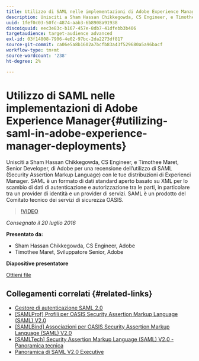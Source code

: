 ```yaml
---
title: Utilizzo di SAML nelle implementazioni di Adobe Experience Manager
description: Unisciti a Sham Hassan Chikkegowda, CS Engineer, e Timothee Maret, Senior Developer, di Adobe per una recensione dell’utilizzo di SAML (Security Assertion Markup Language) con le tue distribuzioni di Experienci Manager. SAML è un formato di dati standard aperto basato su XML per lo scambio di dati di autenticazione e autorizzazione tra le parti, in particolare tra un provider di identità e un provider di servizi.  SAML è un prodotto del Comitato tecnico dei servizi di sicurezza OASIS.
uuid: 1fef0c03-50fc-4874-aab3-6b8908a91938
discoiquuid: eec3e83c-b167-457e-8db7-41dfebb3b406
targetaudience: target-audience advanced
exl-id: 03f14808-7906-4e02-97bc-2da2273df817
source-git-commit: ca06e5a8b1602a7bcfb83a43f529680a5a96bacf
workflow-type: tm+mt
source-wordcount: '238'
ht-degree: 2%

---
```


# Utilizzo di SAML nelle implementazioni di Adobe Experience Manager{#utilizing-saml-in-adobe-experience-manager-deployments}

Unisciti a Sham Hassan Chikkegowda, CS Engineer, e Timothee Maret, Senior Developer, di Adobe per una recensione dell’utilizzo di SAML (Security Assertion Markup Language) con le tue distribuzioni di Experienci Manager. SAML è un formato di dati standard aperto basato su XML per lo scambio di dati di autenticazione e autorizzazione tra le parti, in particolare tra un provider di identità e un provider di servizi.  SAML è un prodotto del Comitato tecnico dei servizi di sicurezza OASIS.

>[!VIDEO](https://video.tv.adobe.com/v/19299/?quality=9)

*Consegnato il 20 luglio 2016*

**Presentato da:**

* Sham Hassan Chikkegowda, CS Engineer, Adobe
* Timothee Maret, Sviluppatore Senior, Adobe

**Diapositive presentatore**

[Ottieni file](assets/aem-gems-072016-saml.pdf)

## Collegamenti correlati {#related-links}

* [Gestore di autenticazione SAML 2.0](https://docs.adobe.com/docs/en/aem/6-2/administer/security/saml-2-0-authenticationhandler.html)
* [[SAMLProf] Profili per OASIS Security Assertion Markup Language (SAML) V2.0](https://docs.oasis-open.org/security/saml/v2.0/saml-profiles-2.0-os.pdf)
* [[SAMLBind] Associazioni per OASIS Security Assertion Markup Language (SAML) V2.0](https://docs.oasis-open.org/security/saml/v2.0/saml-bindings-2.0-os.pdf)
* [[SAMLTech] Security Assertion Markup Language (SAML) V2.0 - Panoramica tecnica](https://www.oasis-open.org/committees/download.php/27819/sstc-saml-tech-overview-2.0-cd-02.pdf)
* [Panoramica di SAML V2.0 Executive](https://www.oasis-open.org/committees/download.php/13525/sstc-saml-exec-overview-2.0-cd-01-2col.pdf)
